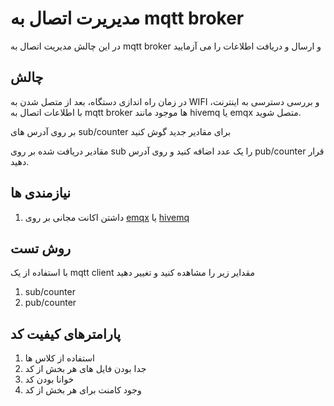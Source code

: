 # مدیریرت اتصال به mqtt broker

در این چالش مدیریت اتصال به mqtt broker و ارسال و دریافت اطلاعات را می آزمایید

## چالش

در زمان راه اندازی دستگاه، بعد از متصل شدن به WIFI و بررسی دسترسی به اینترنت، با اطلاعات اتصال به mqtt broker ها موجود مانند hivemq یا emqx متصل شوید.

بر روی آدرس های sub/counter برای مقادیر جدید گوش کنید

مقادیر دریافت شده بر روی sub  را یک عدد اضافه کنید و روی آدرس pub/counter قرار دهید.


## نیازمندی ها

1. داشتن اکانت مجانی بر روی 
[emqx](https://www.emqx.com/en/mqtt/public-mqtt5-broker)
یا
[hivemq](https://www.hivemq.com/public-mqtt-broker/)


## روش تست

با استفاده از یک mqtt client مقدایر زیر را مشاهده کنید و تغییر دهید

1. sub/counter
2. pub/counter

## پارامترهای کیفیت کد

1. استفاده از کلاس ها
2. جدا بودن فایل های هر بخش از کد
3. خوانا بودن کد
4. وجود کامنت برای هر بخش از کد

